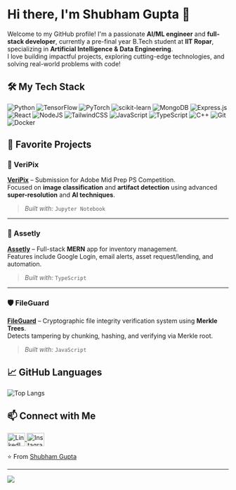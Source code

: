 # Hi there, I'm Shubham Gupta 👋

Welcome to my GitHub profile! I'm a passionate **AI/ML engineer** and **full-stack developer**, currently a pre-final year B.Tech student at **IIT Ropar**, specializing in **Artificial Intelligence & Data Engineering**.  
I love building impactful projects, exploring cutting-edge technologies, and solving real-world problems with code!

## 🛠️ My Tech Stack

![Python](https://img.shields.io/badge/python-3670A0?style=for-the-badge&logo=python&logoColor=ffdd54)
![TensorFlow](https://img.shields.io/badge/TensorFlow-FF6F00?style=for-the-badge&logo=tensorflow&logoColor=white)
![PyTorch](https://img.shields.io/badge/PyTorch-EE4C2C?style=for-the-badge&logo=pytorch&logoColor=white)
![scikit-learn](https://img.shields.io/badge/scikit--learn-F7931E?style=for-the-badge&logo=scikit-learn&logoColor=white)
![MongoDB](https://img.shields.io/badge/MongoDB-%234ea94b.svg?style=for-the-badge&logo=mongodb&logoColor=white)
![Express.js](https://img.shields.io/badge/express.js-%23404d59.svg?style=for-the-badge&logo=express&logoColor=%2361DAFB)
![React](https://img.shields.io/badge/react-%2320232a.svg?style=for-the-badge&logo=react&logoColor=%2361DAFB)
![NodeJS](https://img.shields.io/badge/node.js-6DA55F?style=for-the-badge&logo=node.js&logoColor=white)
![TailwindCSS](https://img.shields.io/badge/tailwindcss-%2338B2AC.svg?style=for-the-badge&logo=tailwind-css&logoColor=white)
![JavaScript](https://img.shields.io/badge/javascript-%23323330.svg?style=for-the-badge&logo=javascript&logoColor=%23F7DF1E)
![TypeScript](https://img.shields.io/badge/typescript-%23007ACC.svg?style=for-the-badge&logo=typescript&logoColor=white)
![C++](https://img.shields.io/badge/c++-%2300599C.svg?style=for-the-badge&logo=c%2B%2B&logoColor=white)
![Git](https://img.shields.io/badge/git-%23F05033.svg?style=for-the-badge&logo=git&logoColor=white)
![Docker](https://img.shields.io/badge/docker-%230db7ed.svg?style=for-the-badge&logo=docker&logoColor=white)

## 📌 Favorite Projects

### 🔬 VeriPix  
**[VeriPix](https://github.com/ShubhamGupta2704/VeriPix)** – Submission for Adobe Mid Prep PS Competition.  
Focused on **image classification** and **artifact detection** using advanced **super-resolution** and **AI techniques**.  
> *Built with:* `Jupyter Notebook`

---

### 🧾 Assetly  
**[Assetly](https://github.com/ShubhamGupta2704/Assetly)** – Full-stack **MERN** app for inventory management.  
Features include Google Login, email alerts, asset request/lending, and automation.  
> *Built with:* `TypeScript`

---

### 🛡️ FileGuard  
**[FileGuard](https://github.com/ShubhamGupta2704/FileGuard)** – Cryptographic file integrity verification system using **Merkle Trees**.  
Detects tampering by chunking, hashing, and verifying via Merkle root.  
> *Built with:* `JavaScript`

## 📈 GitHub Languages

![Top Langs](https://github-readme-stats.vercel.app/api/top-langs/?username=ShubhamGupta2704&layout=compact&theme=radical)

## 📫 Connect with Me

<p align="left">
  <a href="https://www.linkedin.com/in/shubham-gupta-ai/" target="blank">
    <img align="center" src="https://raw.githubusercontent.com/rahuldkjain/github-profile-readme-generator/master/src/images/icons/Social/linked-in-alt.svg" alt="LinkedIn" height="30" width="40" />
  </a>
  <a href="https://instagram.com/your-instagram/" target="blank">
    <img align="center" src="https://raw.githubusercontent.com/rahuldkjain/github-profile-readme-generator/master/src/images/icons/Social/instagram.svg" alt="Instagram" height="30" width="40" />
  </a>
</p>

⭐️ From [Shubham Gupta](https://github.com/ShubhamGupta2704)

---

[![](https://visitcount.itsvg.in/api?id=ShubhamGupta2704&icon=2&color=0)](https://visitcount.itsvg.in)
